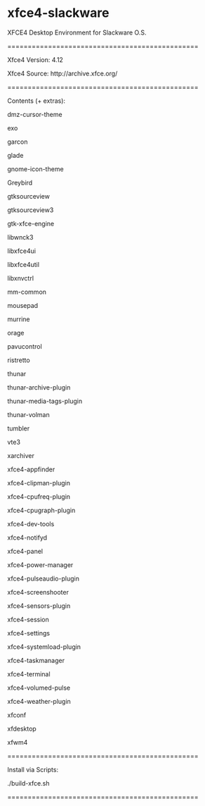# xfce4-slackware
<p>XFCE4 Desktop Environment for Slackware O.S.</p>
<p>===============================================</p>
<p>Xfce4 Version: 4.12</p>
<p>Xfce4 Source: http://archive.xfce.org/</p>
<p>===============================================</p>

<p>Contents (+ extras):</p>
<p>dmz-cursor-theme</p>
<p>exo</p>
<p>garcon</p>
<p>glade</p>
<p>gnome-icon-theme</p>
<p>Greybird</p>
<p>gtksourceview</p>
<p>gtksourceview3</p>
<p>gtk-xfce-engine</p>
<p>libwnck3</p>
<p>libxfce4ui</p>
<p>libxfce4util</p>
<p>libxnvctrl</p>
<p>mm-common</p>
<p>mousepad</p>
<p>murrine</p>
<p>orage</p>
<p>pavucontrol</p>
<p>ristretto</p>
<p>thunar</p>
<p>thunar-archive-plugin</p>
<p>thunar-media-tags-plugin</p>
<p>thunar-volman</p>
<p>tumbler</p>
<p>vte3</p>
<p>xarchiver</p>
<p>xfce4-appfinder</p>
<p>xfce4-clipman-plugin</p>
<p>xfce4-cpufreq-plugin</p>
<p>xfce4-cpugraph-plugin</p>
<p>xfce4-dev-tools</p>
<p>xfce4-notifyd</p>
<p>xfce4-panel</p>
<p>xfce4-power-manager</p>
<p>xfce4-pulseaudio-plugin</p>
<p>xfce4-screenshooter</p>
<p>xfce4-sensors-plugin</p>
<p>xfce4-session</p>
<p>xfce4-settings</p>
<p>xfce4-systemload-plugin</p>
<p>xfce4-taskmanager</p>
<p>xfce4-terminal</p>
<p>xfce4-volumed-pulse</p>
<p>xfce4-weather-plugin</p>
<p>xfconf</p>
<p>xfdesktop</p>
<p>xfwm4</p>

<p>===============================================</p>

<p>Install via Scripts:</p>
 ./build-xfce.sh
<p>===============================================</p>
